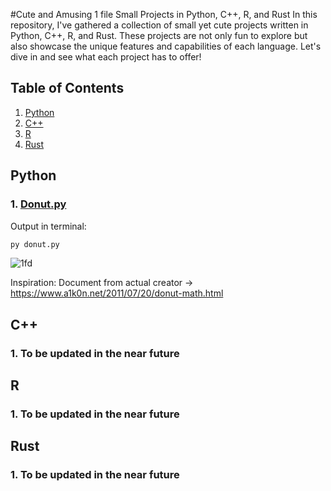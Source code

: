 #Cute and Amusing 1 file Small Projects in Python, C++, R, and Rust
In this repository, I've gathered a collection of small yet cute projects written in Python, C++, R, and Rust. These projects are not only fun to explore but also showcase the unique features and capabilities of each language. Let's dive in and see what each project has to offer!

## Table of Contents

1. [Python](#python)
2. [C++](#c++)
3. [R](#r)
4. [Rust](#rust)

<a name="python"></a>
## Python
### 1. [Donut.py](https://github.com/emocreator/1fileProjects/blob/main/Donut/donut.py)
Output in terminal:

```python
py donut.py
```

![1fd](https://user-images.githubusercontent.com/58938156/230512554-a8f97712-5cb4-4114-8cac-ad5d04fb5f0a.gif)

Inspiration: Document from actual creator -> https://www.a1k0n.net/2011/07/20/donut-math.html

<a name="c++"></a>
## C++
### 1. To be updated in the near future

<a name="r"></a>
## R
### 1. To be updated in the near future

<a name="Rust"></a>
## Rust
### 1. To be updated in the near future

